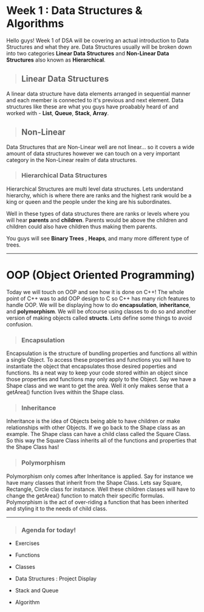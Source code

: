 # Week 1 : Data Structures & Algorithms

Hello guys! Week 1 of DSA will be covering an actual introduction to Data Structures and what they are. Data Structures usually will be broken down into two categories **Linear Data Structures** and **Non-Linear Data Structures** also known as **Hierarchical**.

> ## Linear Data Structures

A linear data structure have data elements arranged in sequential manner and each member is connected to it's previous and next element. Data structures like these are what you guys have proabably heard of and worked with - **List**, **Queue**, **Stack**, **Array**.

> ## Non-Linear

Data Structures that are Non-Linear well are not linear... so it covers a wide amount of data structures however we can touch on a very important category in the Non-Linear realm of data structures.

> ### Hierarchical Data Structures

Hierarchical Structures are multi level data structures. Lets understand hierarchy, which is where there are ranks and the highest rank would be a king or queen and the people under the king are his subordinates.

Well in these types of data structures there are ranks or levels where you will hear **parents** and **children**. Parents would be above the children and children could also have children thus making them parents.

You guys will see **Binary Trees** , **Heaps**, and many more different type of trees.

---

# OOP (Object Oriented Programming)

Today we will touch on OOP and see how it is done on C++! The whole point of C++ was to add OOP design to C so C++ has many rich features to handle OOP. We will be displaying how to do **encapsulation**, **inheritance**, and **polymorphism**. We will be ofcourse using classes to do so and another version of making objects called **structs**. Lets define some things to avoid confusion.

> ### Encapsulation

Encapsulation is the structure of bundling properties and functions all within a single Object. To access these properties and functions you will have to instantiate the object that encapsulates those desired poperties and functions. Its a neat way to keep your code stored within an object since those properties and functions may only apply to the Object. Say we have a Shape class and we want to get the area. Well it only makes sense that a getArea() function lives within the Shape class.

> ### Inheritance

Inheritance is the idea of Objects being able to have children or make relationships with other Objects. If we go back to the Shape class as an example. The Shape class can have a child class called the Square Class. So this way the Square Class inherits all of the functions and properties that the Shape Class has!

> ### Polymorphism

Polymorphism only comes after Inheritance is applied. Say for instance we have many classes that inherit from the Shape Class. Lets say Square, Rectangle, Circle class for instance. Well these children classes will have to change the getArea() function to match their specific formulas. Polymorphism is the act of over-riding a function that has been inherited and styling it to the needs of child class.

---

> ### Agenda for today!

- Exercises

- Functions

- Classes

- Data Structures : Project Display

- Stack and Queue

- Algorithm
